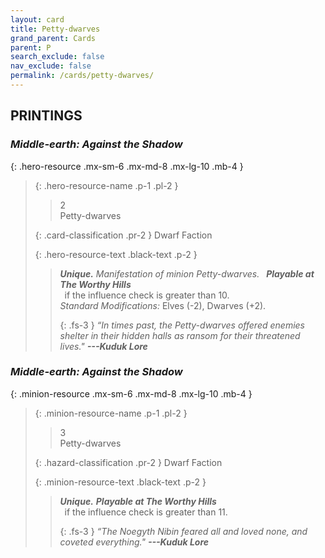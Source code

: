 ```yaml
---
layout: card
title: Petty-dwarves
grand_parent: Cards
parent: P
search_exclude: false
nav_exclude: false
permalink: /cards/petty-dwarves/
---
```


## PRINTINGS


### _Middle-earth: Against the Shadow_

{: .hero-resource .mx-sm-6 .mx-md-8 .mx-lg-10 .mb-4 }
> {: .hero-resource-name .p-1 .pl-2 }
> > <div class="card-mp">2</div>
> > <div class="card-name">Petty-dwarves</div>
>
> {: .card-classification .pr-2 }
> Dwarf Faction
>
> {: .hero-resource-text .black-text .p-2 }
> > _**Unique.**_ _Manifestation of minion Petty-dwarves._ &ensp;***Playable at The Worthy Hills*** <br>&ensp;if the influence check is greater than 10. <br>_Standard Modifications:_ Elves (-2), Dwarves (+2). 
> > 
> > {: .fs-3 } 
> > _“In times past, the Petty-dwarves offered enemies shelter in their hidden halls as ransom for their threatened lives."_ ***---&#65279;Kuduk&nbsp;Lore*** 
> 

### _Middle-earth: Against the Shadow_

{: .minion-resource .mx-sm-6 .mx-md-8 .mx-lg-10 .mb-4 }
> {: .minion-resource-name .p-1 .pl-2 }
> > <div class="hazard-mp">3</div>
> > <div class="card-name">Petty-dwarves</div>
>
> {: .hazard-classification .pr-2 }
> Dwarf Faction
>
> {: .minion-resource-text .black-text .p-2 }
> > _**Unique.**_ ***Playable at The Worthy Hills*** <br>&ensp;if the influence check is greater than 11. 
> > 
> > {: .fs-3 } 
> > _“The Noegyth Nibin feared all and loved none, and coveted everything."_ ***---&#65279;Kuduk&nbsp;Lore*** 
> 
